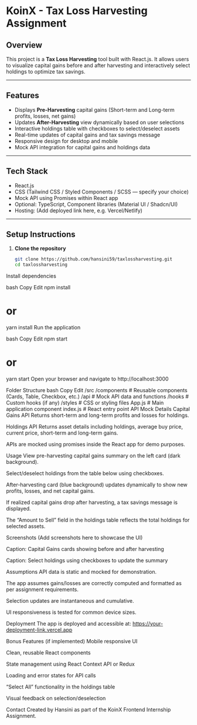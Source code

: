 # KoinX - Tax Loss Harvesting Assignment

## Overview

This project is a **Tax Loss Harvesting** tool built with React.js. It allows users to visualize capital gains before and after harvesting and interactively select holdings to optimize tax savings.

---

## Features

- Displays **Pre-Harvesting** capital gains (Short-term and Long-term profits, losses, net gains)
- Updates **After-Harvesting** view dynamically based on user selections
- Interactive holdings table with checkboxes to select/deselect assets
- Real-time updates of capital gains and tax savings message
- Responsive design for desktop and mobile
- Mock API integration for capital gains and holdings data

---

## Tech Stack

- React.js
- CSS (Tailwind CSS / Styled Components / SCSS — specify your choice)
- Mock API using Promises within React app
- Optional: TypeScript, Component libraries (Material UI / Shadcn/UI)
- Hosting: (Add deployed link here, e.g. Vercel/Netlify)

---

## Setup Instructions

1. **Clone the repository**

   ```bash
   git clone https://github.com/hansini59/taxlossharvesting.git
   cd taxlossharvesting
Install dependencies

bash
Copy
Edit
npm install
# or
yarn install
Run the application

bash
Copy
Edit
npm start
# or
yarn start
Open your browser and navigate to http://localhost:3000

Folder Structure
bash
Copy
Edit
/src
  /components    # Reusable components (Cards, Table, Checkbox, etc.)
  /api           # Mock API data and functions
  /hooks         # Custom hooks (if any)
  /styles        # CSS or styling files
  App.js         # Main application component
  index.js       # React entry point
API Mock Details
Capital Gains API
Returns short-term and long-term profits and losses for holdings.

Holdings API
Returns asset details including holdings, average buy price, current price, short-term and long-term gains.

APIs are mocked using promises inside the React app for demo purposes.

Usage
View pre-harvesting capital gains summary on the left card (dark background).

Select/deselect holdings from the table below using checkboxes.

After-harvesting card (blue background) updates dynamically to show new profits, losses, and net capital gains.

If realized capital gains drop after harvesting, a tax savings message is displayed.

The “Amount to Sell” field in the holdings table reflects the total holdings for selected assets.

Screenshots
(Add screenshots here to showcase the UI)


Caption: Capital Gains cards showing before and after harvesting


Caption: Select holdings using checkboxes to update the summary

Assumptions
API data is static and mocked for demonstration.

The app assumes gains/losses are correctly computed and formatted as per assignment requirements.

Selection updates are instantaneous and cumulative.

UI responsiveness is tested for common device sizes.

Deployment
The app is deployed and accessible at:
https://your-deployment-link.vercel.app

Bonus Features (if implemented)
Mobile responsive UI

Clean, reusable React components

State management using React Context API or Redux

Loading and error states for API calls

“Select All” functionality in the holdings table

Visual feedback on selection/deselection

Contact
Created by Hansini as part of the KoinX Frontend Internship Assignment.
